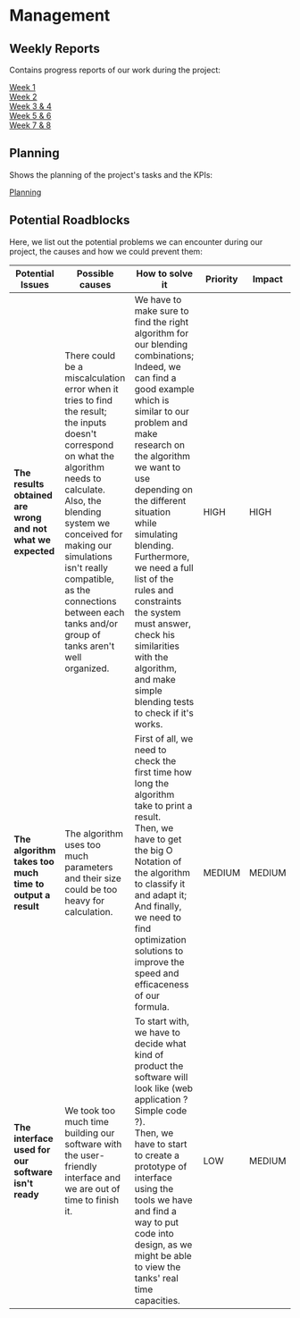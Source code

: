 # Management

## Weekly Reports
Contains progress reports of our work during the project:

[Week 1](https://algosup-my.sharepoint.com/:w:/p/paul_nowak/EX1DYGZUoHtEgvIg2KeuROcBkuQVj4AHiBCvMWWWANi2ew?e=r8696A) <br> 
[Week 2](https://algosup-my.sharepoint.com/:w:/p/paul_nowak/ETaReXWYxT5Ete4ufmTlxIABY6vljCa7HaVbhvtt75YdqQ?e=DvIBpc) <br> 
[Week 3 & 4](https://algosup-my.sharepoint.com/:w:/p/paul_nowak/Ef_m7F4cqu5Gh45DHkW-32cB8gCLv4IonHhvfn2Yo7nnoA?e=az90aB) <br>
[Week 5 & 6](https://algosup-my.sharepoint.com/:w:/p/paul_nowak/ES_Baw1b0e5KgpRUPHdHDxkBJh_YGTLk0KIgB1uhUvd1ug?e=ll5OTa) <br>
[Week 7 & 8](https://algosup-my.sharepoint.com/:w:/p/paul_nowak/Ea8YHdawMpNPrqaet6JodIoBuyMXroRQCa8HQlBZbu0LbA?e=n5Or24) <br>

## Planning
Shows the planning of the project's tasks and the KPIs:

[Planning](https://algosup-my.sharepoint.com/:x:/p/paul_nowak/EYv_348sClRLoZ54u2WiJZUB1TdbuF2w3qxRnsIBGKNUZg?e=0w2Uro) <br>


## Potential Roadblocks
Here, we list out the potential problems we can encounter during our project, the causes and how we could prevent them:

| Potential Issues                                           | Possible causes                                 | How to solve it                 | Priority                 |Impact                |
| ------------------------------------ | --------------------------------------------------------------------------------------- | ---------------------------------- | ---------------------------------- | ---------------------------------- |
|<b>The results obtained are wrong and not what we expected</b>| There could be a miscalculation error when it tries to find the result;<br> the inputs doesn't correspond on what the algorithm needs to calculate. <br>Also, the blending system we conceived for making our simulations isn't really compatible, as the connections between each tanks and/or group of tanks aren't well organized.           | We have to make sure to find the right algorithm for our blending combinations; <br>Indeed, we can find a good example which is similar to our problem and make research on the algorithm we want to use depending on the different situation while simulating blending. <br>Furthermore, we need a full list of the rules and constraints the system must answer, check his similarities with the algorithm, and make simple blending tests to check if it's works. | HIGH | HIGH |
|<b>The algorithm takes too much time to output a result</b>| The algorithm uses too much parameters and their size could be too heavy for calculation.            | First of all, we need to check the first time how long the algorithm take to print a result. <br>Then, we have to get the big O Notation of the algorithm to classify it and adapt it; <br>And finally, we need to find optimization solutions to improve the speed and efficaceness of our formula. | MEDIUM| MEDIUM |
|<b>The interface used for our software isn't ready</b>| We took too much time building our software with the user-friendly interface and we are out of time to finish it.            | To start with, we have to decide what kind of product the software will look like (web application ? Simple code ?). <br>Then, we have to start to create a prototype of interface using the tools we have and find a way to put code into design, as we might be able to view the tanks' real time capacities. | LOW | MEDIUM |
